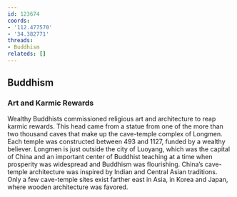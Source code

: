 ```yaml
---
id: 123674
coords:
- '112.477570'
- '34.382771'
threads:
- Buddhism
relateds: []
---
```


## Buddhism

### Art and Karmic Rewards

Wealthy Buddhists commissioned religious art and architecture to reap karmic rewards. This head came from a statue from one of the more than two thousand caves that make up the cave-temple complex of Longmen. Each temple was constructed between 493 and 1127, funded by a wealthy believer. Longmen is just outside the city of Luoyang, which was the capital of China and an important center of Buddhist teaching at a time when prosperity was widespread and Buddhism was flourishing. China’s cave-temple architecture was inspired by Indian and Central Asian traditions. Only a few cave-temple sites exist farther east in Asia, in Korea and Japan, where wooden architecture was favored. 
